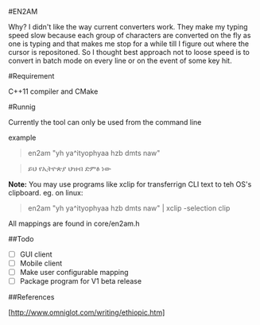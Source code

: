 
#EN2AM

Why? I didn't like the way current converters work. They make my typing speed slow because each
group of characters are converted on the fly as one is typing and that makes me stop for a while till
I figure out where the cursor is repositoned. So I thought best approach not to loose speed is to convert
in batch mode on every line or on the event of some key hit.


#Requirement

C++11 compiler and CMake

#Runnig

Currently the tool can only be used from the command line

example

>en2am  "yh ya^ityophyaa hzb dmts naw"

>ይህ የኢትዮጵያ ህዝብ ድምፅ ነው  

**Note:** You may use programs like xclip for transferrign CLI text to teh OS's clipboard.
eg. on linux:

> en2am  "yh ya^ityophyaa hzb dmts naw" | xclip -selection clip

All mappings are found in core/en2am.h

##Todo

- [ ] GUI client
- [ ] Mobile client
- [ ] Make user configurable mapping
- [ ] Package program for V1 beta release

##References

[http://www.omniglot.com/writing/ethiopic.htm]
